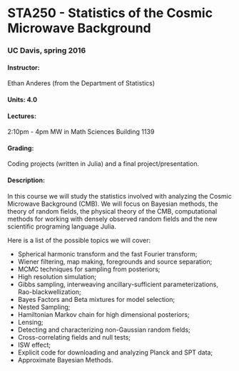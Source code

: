 # STA250 - Statistics of the Cosmic Microwave Background
### UC Davis, spring 2016


#### Instructor:
Ethan Anderes (from the Department of Statistics)
#### Units: 4.0
#### Lectures: 
2:10pm - 4pm MW in Math Sciences Building 1139
#### Grading:
Coding projects (written in Julia) and a final project/presentation.

#### Description:

In this course we will study the statistics involved with analyzing the Cosmic Microwave Background (CMB).
We will focus on Bayesian methods, the theory of random fields, the physical theory of the CMB, computational methods for working with densely observed random fields and the new scientific programing language Julia.

Here is a list of the possible topics we will cover:

* Spherical harmonic transform and the fast Fourier transform;
* Wiener filtering, map making, foregrounds and source separation;
* MCMC techniques for sampling from posteriors;
* High resolution simulation;
* Gibbs sampling, interweaving ancillary-sufficient parameterizations, Rao-blackwellization;
* Bayes Factors and Beta mixtures for model selection;
* Nested Sampling;
* Hamiltonian Markov chain for high dimensional posteriors;
* Lensing;
* Detecting and characterizing non-Gaussian random fields;
* Cross-correlating fields and null tests;
* ISW effect;
* Explicit code for downloading and analyzing Planck and SPT data;
* Approximate Bayesian Methods.
